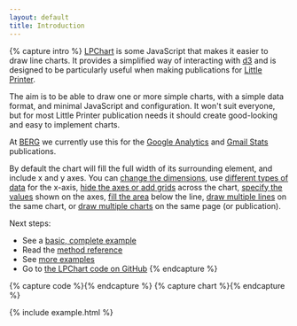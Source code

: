 ```yaml
---
layout: default
title: Introduction
---
```


{% capture intro %}
[LPChart](https://github.com/bergcloud/lp-chart/) is some JavaScript that makes it easier to draw line charts. It provides a simplified way of interacting with [d3](http://d3js.org/) and is designed to be particularly useful when making publications for [Little Printer](http://bergcloud.com/littleprinter/).

The aim is to be able to draw one or more simple charts, with a simple data format, and minimal JavaScript and configuration. It won't suit everyone, but for most Little Printer publication needs it should create good-looking and easy to implement charts.

At [BERG](http://berglondon.com) we currently use this for the [Google Analytics](http://remote.bergcloud.com/publications/138) and [Gmail Stats](http://remote.bergcloud.com/publications/177) publications.

By default the chart will fill the full width of its surrounding element, and include x and y axes. You can [change the dimensions](ex_size.html), use [different types of data](ex_axis_type.html) for the x-axis, [hide the axes or add grids](ex_axes_grids.html) across the chart, [specify the values](ex_axis_tick.html) shown on the axes, [fill the area](ex_fills.html) below the line, [draw multiple lines](ex_lines.html) on the same chart, or [draw multiple charts](ex_charts.html) on the same page (or publication).


Next steps:

* See a [basic, complete example](usage.html)
* Read the [method reference](reference.html)
* See [more examples](ex_default.html)
* Go to [the LPChart code on GitHub](https://github.com/bergcloud/lp-chart/)
{% endcapture %}

{% capture code %}{% endcapture %}
{% capture chart %}{% endcapture %}

{% include example.html %}
